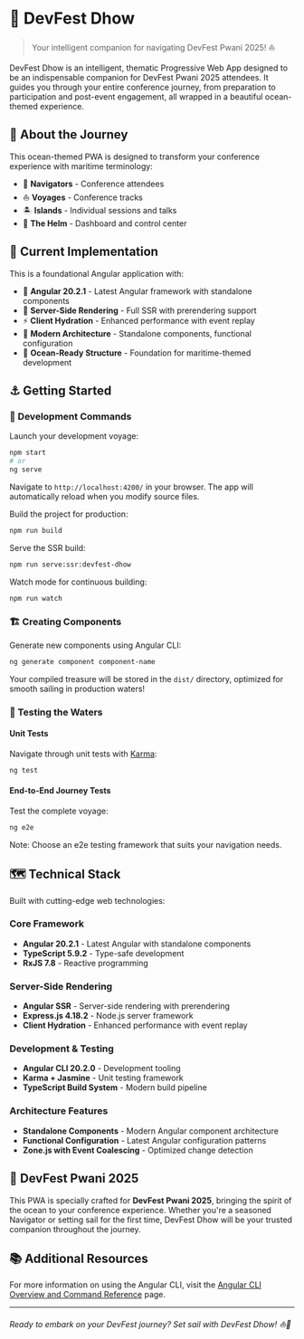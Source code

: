 # 🚢 DevFest Dhow

> Your intelligent companion for navigating DevFest Pwani 2025! ⛵

DevFest Dhow is an intelligent, thematic Progressive Web App designed to be an indispensable companion for DevFest Pwani 2025 attendees. It guides you through your entire conference journey, from preparation to participation and post-event engagement, all wrapped in a beautiful ocean-themed experience.

## 🌊 About the Journey

This ocean-themed PWA is designed to transform your conference experience with maritime terminology:

- 🧭 **Navigators** - Conference attendees
- ⛵ **Voyages** - Conference tracks  
- 🏝️ **Islands** - Individual sessions and talks
- 🎯 **The Helm** - Dashboard and control center

## 🎯 Current Implementation

This is a foundational Angular application with:

- 📱 **Angular 20.2.1** - Latest Angular framework with standalone components
- 🔄 **Server-Side Rendering** - Full SSR with prerendering support
- ⚡ **Client Hydration** - Enhanced performance with event replay
- 🎯 **Modern Architecture** - Standalone components, functional configuration
- 🌊 **Ocean-Ready Structure** - Foundation for maritime-themed development

## ⚓ Getting Started

### 🚀 Development Commands

Launch your development voyage:

```bash
npm start
# or
ng serve
```

Navigate to `http://localhost:4200/` in your browser. The app will automatically reload when you modify source files.

Build the project for production:

```bash
npm run build
```

Serve the SSR build:

```bash
npm run serve:ssr:devfest-dhow
```

Watch mode for continuous building:

```bash
npm run watch
```

### 🏗️ Creating Components

Generate new components using Angular CLI:

```bash
ng generate component component-name
```

Your compiled treasure will be stored in the `dist/` directory, optimized for smooth sailing in production waters! 

### 🧪 Testing the Waters

#### Unit Tests
Navigate through unit tests with [Karma](https://karma-runner.github.io):

```bash
ng test
```

#### End-to-End Journey Tests
Test the complete voyage:

```bash
ng e2e
```

Note: Choose an e2e testing framework that suits your navigation needs.

## 🗺️ Technical Stack

Built with cutting-edge web technologies:

### Core Framework
- **Angular 20.2.1** - Latest Angular with standalone components
- **TypeScript 5.9.2** - Type-safe development
- **RxJS 7.8** - Reactive programming

### Server-Side Rendering
- **Angular SSR** - Server-side rendering with prerendering
- **Express.js 4.18.2** - Node.js server framework
- **Client Hydration** - Enhanced performance with event replay

### Development & Testing  
- **Angular CLI 20.2.0** - Development tooling
- **Karma + Jasmine** - Unit testing framework
- **TypeScript Build System** - Modern build pipeline

### Architecture Features
- **Standalone Components** - Modern Angular component architecture
- **Functional Configuration** - Latest Angular configuration patterns
- **Zone.js with Event Coalescing** - Optimized change detection

## 🌊 DevFest Pwani 2025

This PWA is specially crafted for **DevFest Pwani 2025**, bringing the spirit of the ocean to your conference experience. Whether you're a seasoned Navigator or setting sail for the first time, DevFest Dhow will be your trusted companion throughout the journey.

## 📚 Additional Resources

For more information on using the Angular CLI, visit the [Angular CLI Overview and Command Reference](https://angular.dev/tools/cli) page.

---

*Ready to embark on your DevFest journey? Set sail with DevFest Dhow! ⛵🌊*
